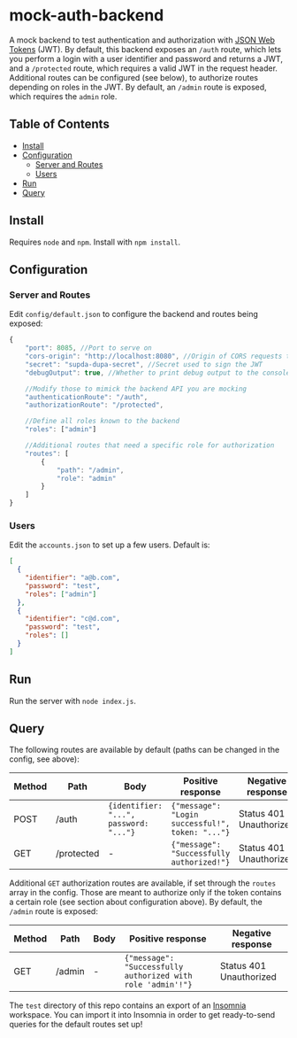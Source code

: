 # mock-auth-backend

A mock backend to test authentication and authorization with [JSON Web Tokens](https://jwt.io/) (JWT). By default, this backend exposes an `/auth` route, which lets you perform a login with a user identifier and password and returns a JWT, and a `/protected` route, which requires a valid JWT in the request header. Additional routes can be configured (see below), to authorize routes depending on roles in the JWT. By default, an `/admin` route is exposed, which requires the `admin` role.

## Table of Contents

- [Install](#install)
- [Configuration](#configuration)
  - [Server and Routes](#server-and-routes)
  - [Users](#users)
- [Run](#run)
- [Query](#query)

## Install

Requires `node` and `npm`. Install with `npm install`.

## Configuration

### Server and Routes

Edit `config/default.json` to configure the backend and routes being exposed:

```javascript
{
    "port": 8085, //Port to serve on
    "cors-origin": "http://localhost:8080", //Origin of CORS requests to allow. Set to "*" to allow all origins.
    "secret": "supda-dupa-secret", //Secret used to sign the JWT
    "debugOutput": true, //Whether to print debug output to the console

    //Modify those to mimick the backend API you are mocking
    "authenticationRoute": "/auth",
    "authorizationRoute": "/protected",

    //Define all roles known to the backend
    "roles": ["admin"]

    //Additional routes that need a specific role for authorization
    "routes": [
        {
            "path": "/admin",
            "role": "admin"
        }
    ]
}
```

### Users

Edit the `accounts.json` to set up a few users. Default is:

```json
[
  {
    "identifier": "a@b.com",
    "password": "test",
    "roles": ["admin"]
  },
  {
    "identifier": "c@d.com",
    "password": "test",
    "roles": []
  }
]
```

## Run

Run the server with `node index.js`.

## Query

The following routes are available by default (paths can be changed in the config, see above):

| Method | Path       | Body                                   | Positive response                                | Negative response       |
| ------ | ---------- | -------------------------------------- | ------------------------------------------------ | ----------------------- |
| POST   | /auth      | `{identifier: "...", password: "..."}` | `{"message": "Login successful!", token: "..."}` | Status 401 Unauthorized |
| GET    | /protected | -                                      | `{"message": "Successfully authorized!"}`        | Status 401 Unauthorized |

Additional `GET` authorization routes are available, if set through the `routes` array in the config. Those are meant to authorize only if the token contains a certain role (see section about configuration above). By default, the `/admin` route is exposed:

| Method | Path   | Body | Positive response                                           | Negative response       |
| ------ | ------ | ---- | ----------------------------------------------------------- | ----------------------- |
| GET    | /admin | -    | `{"message": "Successfully authorized with role 'admin'!"}` | Status 401 Unauthorized |

The `test` directory of this repo contains an export of an [Insomnia](https://insomnia.rest/) workspace. You can import it into Insomnia in order to get ready-to-send queries for the default routes set up!
